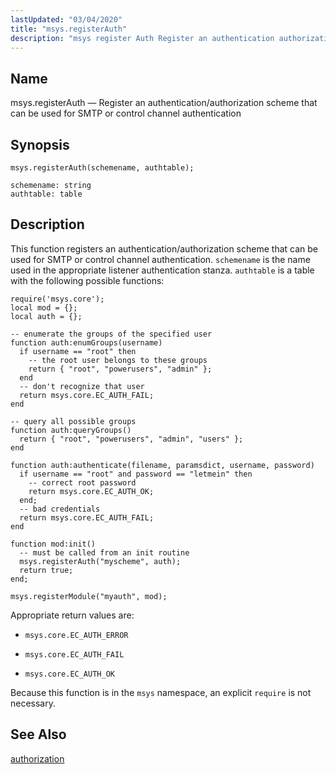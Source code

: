 ```yaml
---
lastUpdated: "03/04/2020"
title: "msys.registerAuth"
description: "msys register Auth Register an authentication authorization scheme that can be used for SMTP or control channel authentication msys register Auth schemename authtable This function registers an authentication authorization scheme that can be used for SMTP or control channel authentication schemename is the name used in the appropriate listener authentication..."
---
```


<a name="lua.ref.msys.registerAuth"></a> 
## Name

msys.registerAuth — Register an authentication/authorization scheme that can be used for SMTP or control channel authentication

<a name="idp24566080"></a> 
## Synopsis

`msys.registerAuth(schemename, authtable);`

```
schemename: string
authtable: table
```
<a name="idp24568752"></a> 
## Description

This function registers an authentication/authorization scheme that can be used for SMTP or control channel authentication. `schemename` is the name used in the appropriate listener authentication stanza. `authtable` is a table with the following possible functions:

```
require('msys.core');
local mod = {};
local auth = {};

-- enumerate the groups of the specified user
function auth:enumGroups(username)
  if username == "root" then
    -- the root user belongs to these groups
    return { "root", "powerusers", "admin" };
  end
  -- don't recognize that user
  return msys.core.EC_AUTH_FAIL;
end

-- query all possible groups
function auth:queryGroups()
  return { "root", "powerusers", "admin", "users" };
end

function auth:authenticate(filename, paramsdict, username, password)
  if username == "root" and password == "letmein" then
    -- correct root password
    return msys.core.EC_AUTH_OK;
  end;
  -- bad credentials
  return msys.core.EC_AUTH_FAIL;
end

function mod:init()
  -- must be called from an init routine
  msys.registerAuth("myscheme", auth);
  return true;
end;

msys.registerModule("myauth", mod);
```

Appropriate return values are:

*   `msys.core.EC_AUTH_ERROR`

*   `msys.core.EC_AUTH_FAIL`

*   `msys.core.EC_AUTH_OK`

Because this function is in the `msys` namespace, an explicit `require` is not necessary.

<a name="idp24578720"></a> 
## See Also

[authorization](/momentum/3/3-reference/3-reference-conf-ref-authorization)
